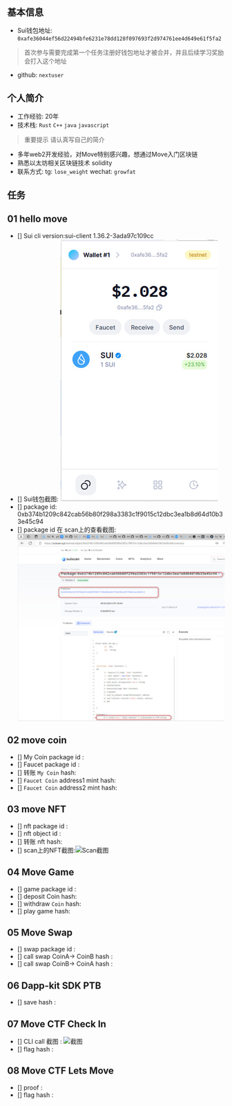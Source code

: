 ## 基本信息
- Sui钱包地址: `0xafe36044ef56d22494bfe6231e78dd128f097693f2d974761ee4d649e61f5fa2`
> 首次参与需要完成第一个任务注册好钱包地址才被合并，并且后续学习奖励会打入这个地址
- github: `nextuser`

## 个人简介
- 工作经验: 20年
- 技术栈: `Rust` `C++` `java` `javascript` 
> 重要提示 请认真写自己的简介
- 多年web2开发经验，对Move特别感兴趣，想通过Move入门区块链
- 熟悉以太坊相关区块链技术 solidity
- 联系方式: tg: `lose_weight`  wechat: `growfat`

## 任务

##   01 hello move  
- [] Sui cli version:sui-client 1.36.2-3ada97c109cc
- [] Sui钱包截图: ![Sui钱包截图](./images/01-wallet.jpg) 
- [] package id: 0xb374b1209c842cab56b80f298a3383c1f9015c12dbc3ea1b8d64d10b33e45c94
- [] package id 在 scan上的查看截图:![Scan截图](./images/01-package.jpg)

##   02 move coin
- [] My Coin package id : 
- [] Faucet package id : 
- [] 转账 `My Coin` hash:
- [] `Faucet Coin` address1 mint hash:
- [] `Faucet Coin` address2 mint hash:

##   03 move NFT
- [] nft package id :
- [] nft object id : 
- [] 转账 nft  hash:
- [] scan上的NFT截图:![Scan截图](./images/你的图片地址)

##   04 Move Game
- [] game package id :
- [] deposit Coin hash:
- [] withdraw `Coin` hash:
- [] play game hash:

##   05 Move Swap
- [] swap package id :
- [] call swap CoinA-> CoinB  hash :
- [] call swap CoinB-> CoinA  hash :

##   06 Dapp-kit SDK PTB
- [] save hash :

##   07 Move CTF Check In
- [] CLI call 截图 : ![截图](./images/你的图片地址)
- [] flag hash :

##   08 Move CTF Lets Move
- [] proof : 
- [] flag hash :
